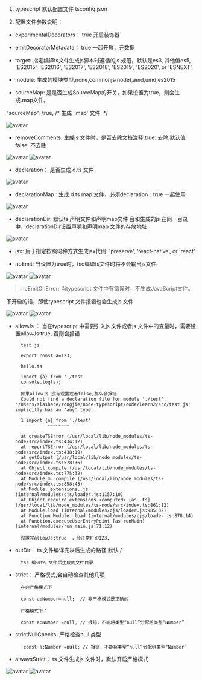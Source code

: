 1. typescript 默认配置文件 tsconfig.json

2. 配置文件参数说明：

+ experimentalDecorators： true 开启装饰器
+ emitDecoratorMetadata： true 一起开启，元数据

+ target: 指定编译ts文件生成js脚本时遵循的js 规范，默认是es3, 其他值es5, 'ES2015', 'ES2016', 'ES2017', 'ES2018', 'ES2019', 'ES2020', or 'ESNEXT',

+ module: 生成的模块类型,none,commonjs(node),amd,umd,es2015

+ sourceMap:  是是否生成SourceMap的开关，如果设置为true，则会生成.map文件。

 "sourceMap": true,                     /* 生成 '.map' 文件. */

 ![avatar](../assets/map.jpg)

+ removeComments: 生成js 文件时，是否去除文档注释,true: 去除,默认值false: 不去除

![avatar](../assets/commnets1.jpg)
![avatar](../assets/commnets2.jpg)

+ declaration： 是否生成.d.ts 文件

![avatar](../assets/declare.jpg)

+ declarationMap : 生成.d.ts.map 文件，必须declaration：true 一起使用

![avatar](../assets/declaremap.jpg)

+ declarationDir: 默认ts 声明文件和声明map文件 会和生成的js 在同一目录中，declarationDir设置声明和声明map 文件的存放地址

![avatar](../assets/declareMapDir.jpg)

+ jsx: 用于指定按照何种方式生成jsx代码: 'preserve', 'react-native', or 'react'

+ noEmit: 当设置为true时，tsc编译ts文件时将不会输出js文件.

![avatar](../assets/noEmit.jpg)
![avatar](../assets/noEmit1.jpg)

> noEmitOnError: 当typescript 文件中有错误时，不生成JavaScript文件。

不开启的话，即使typescript 文件报错也会生成js 文件

![avatar](../assets/noEmitOnError.jpg)
![avatar](../assets/noEmitOnError1.jpg)
+ allowJs ： 当在typescript 中需要引入js 文件或者js 文件中的变量时，需要设置allowJs:true, 否则会报错

        test.js

        export const a=123;

        hello.ts

        import {a} from './test'
        console.log(a);

        如果allowJs 没有设置或者false,那么会报错
        Could not find a declaration file for module './test'. '/Users/slashare/zongjie/node-typescript/code/learn2/src/test.js' implicitly has an 'any' type.

        1 import {a} from './test'
                  ~~~~~~~~

        at createTSError (/usr/local/lib/node_modules/ts-node/src/index.ts:434:12)
        at reportTSError (/usr/local/lib/node_modules/ts-node/src/index.ts:438:19)
        at getOutput (/usr/local/lib/node_modules/ts-node/src/index.ts:578:36)
        at Object.compile (/usr/local/lib/node_modules/ts-node/src/index.ts:775:32)
        at Module.m._compile (/usr/local/lib/node_modules/ts-node/src/index.ts:858:43)
        at Module._extensions..js (internal/modules/cjs/loader.js:1157:10)
        at Object.require.extensions.<computed> [as .ts] (/usr/local/lib/node_modules/ts-node/src/index.ts:861:12)
        at Module.load (internal/modules/cjs/loader.js:985:32)
        at Function.Module._load (internal/modules/cjs/loader.js:878:14)
        at Function.executeUserEntryPoint [as runMain] (internal/modules/run_main.js:71:12)

        设置完allowJs:true  ，会正常打印123.

+ outDir： ts 文件编译完以后生成的路径,默认./

        tsc 编译ts 文件后生成的文件目录
+ strict： 严格模式,会自动检查其他几项

        在非严格模式下

        const a:Number=null;  // 非严格模式是正确的

        严格模式下：

        const a:Number =null; // 报错，不能将类型“null”分配给类型“Number”

+ strictNullChecks: 严格检查null 类型

         const a:Number =null; // 报错，不能将类型“null”分配给类型“Number”

+ alwaysStrict： ts 文件生成js 文件时，默认开启严格模式

![avatar](../assets/alwaysStrict.jpg)
![avatar](../assets/alwaysStrict1.jpg)